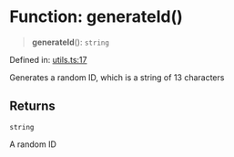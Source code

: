 # Function: generateId()

> **generateId**(): `string`

Defined in: [utils.ts:17](https://github.com/GeoDaCenter/openassistant/blob/65e761aafcb8b3d759c0e5ae9c1cbe8e024f7128/packages/common/src/utils.ts#L17)

Generates a random ID, which is a string of 13 characters

## Returns

`string`

A random ID
